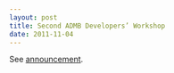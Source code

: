 ```yaml
---
layout: post
title: Second ADMB Developers’ Workshop 
date: 2011-11-04
---
```


See [announcement](http://lists.admb-project.org/pipermail/developers/2011-November/000460.html).
